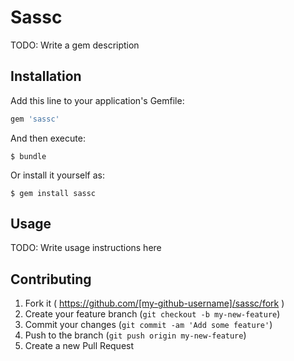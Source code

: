 # Sassc

TODO: Write a gem description

## Installation

Add this line to your application's Gemfile:

```ruby
gem 'sassc'
```

And then execute:

    $ bundle

Or install it yourself as:

    $ gem install sassc

## Usage

TODO: Write usage instructions here

## Contributing

1. Fork it ( https://github.com/[my-github-username]/sassc/fork )
2. Create your feature branch (`git checkout -b my-new-feature`)
3. Commit your changes (`git commit -am 'Add some feature'`)
4. Push to the branch (`git push origin my-new-feature`)
5. Create a new Pull Request
